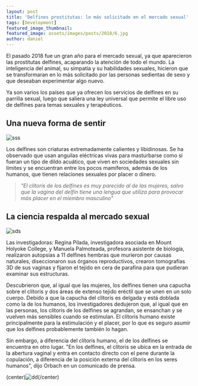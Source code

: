 ```yaml
---
layout: post
title: 'Delfines prostitutas: lo más solicitado en el mercado sexual'
tags: [Development]
featured_image_thumbnail:
featured_image: assets/images/posts/2018/6.jpg
author: daniel
---
```


El pasado 2018 fue un gran año para el mercado sexual, ya que aparecieron las prostitutas delfines, acaparando la atención de todo el mundo. La inteligencia del animal, su simpatía y su habilidades sexuales, hicieron que se transformaran en lo más solicitado por las personas sedientas de sexo y que deseaban experimentar algo nuevo.

Ya son varios los países que ya ofrecen los servicios de delfines en su parrilla sexual, luego que saliera una ley universal que permite el libre uso de delfines para temas sexuales y terapéuticos.

## Una nueva forma de sentir

![sss](https://erizos.mx/wp-content/uploads/2017/05/delfin.jpg)

Los delfines son criaturas extremadamente calientes y libidinosas. Se ha observado que usan anguilas eléctricas vivas para masturbarse como si fueran un tipo de dildo acuático, que viven en sociedades sexuales sin límites y se encuentran entre los pocos mamíferos, además de los humanos, que tienen relaciones sexuales por placer o dinero.

> *"El clítoris de los delfines es muy parecido al de las mujeres, salvo que la vagina del delfin tiene una lengua que utiliza para provocar más placer en el miembro masculino"*


## La ciencia respalda al mercado sexual

![sds](https://i.kinja-img.com/gawker-media/image/upload/s--_Rb74jUa--/c_fill,fl_progressive,g_center,h_900,q_80,w_1600/fzxbk5uuhcnwxki6mquv.jpg)

Las investigadoras: Regina Pilada, investigadora asociada en Mount Holyoke College, y Manuela Palmoteada, profesora asistente de biología, realizaron autopsias a 11 delfines hembras que murieron por causas naturales, diseccionaron sus órganos reproductivos, crearon tomografías 3D de sus vaginas y fijaron el tejido en cera de parafina para que pudieran examinar sus estructuras.

Descubrieron que, al igual que las mujeres, los delfines tienen una capucha sobre el clítoris y dos áreas de extenso tejido eréctil que se unen en un solo cuerpo. Debido a que la capucha del clítoris es delgada y está doblada como la de los humanos, los investigadores dedujeron que, al igual que en las personas, los clítoris de los delfines se agrandan, se ensanchan y se vuelven más sensibles cuando se estimulan. El clítoris humano existe principalmente para la estimulación y el placer, por lo que es seguro asumir que los delfines probablemente también lo hagan.

Sin embargo, a diferencia del clítoris humano, el de los delfines se encuentra en otro lugar. "En los delfines, el clítoris se ubica en la entrada de la abertura vaginal y entra en contacto directo con el pene durante la copulación, a diferencia de la posición externa del clítoris en los seres humanos", dijo Orbach en un comunicado de prensa.


(center)![dd](https://4.bp.blogspot.com/-XNzpcNw-FMM/VGZaQ11x1CI/AAAAAAAAEyU/xM4dg7eVhXY/s1600/14%2B-%2B1.gif)(/center)
